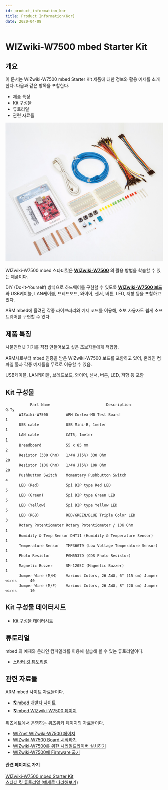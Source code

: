 ```yaml
---
id: product_information_kor
title: Product Information(Kor)
date: 2020-04-08
---
```


# WIZwiki-W7500 mbed Starter Kit

## 개요

이 문서는 WIZwiki-W7500 mbed Starter Kit 제품에 대한 정보와 활용 예제를 소개한다. 다음과 같은 항목을
포함한다.

  - 제품 특징
  - Kit 구성물
  - 튜토리얼
  - 관련 자료들

![mbed Starter Kit all parts](/img/products/wizwiki_mbed_kit/kit_kr/mbed_starter_kit_all.jpg)

WIZwiki-W7500 mbed 스타터킷은
**[WIZwiki-W7500](../WIZwiki-W7500/overview)** 의 활용 방법을 학습할 수 있는
제품이다.

DIY (Do-It-Yourself) 방식으로 하드웨어를 구현할 수 있도록 **[WIZwiki-W7500 보드](../WIZwiki-W7500/overview)** 와 USB케이블, LAN케이블, 브레드보드, 와이어,
센서, 버튼, LED, 저항 등을 포함하고 있다.

ARM mbed에 올려진 각종 라이브러리와 예제 코드를 이용해, 초보 사용자도 쉽게 소프트웨어를 구현할 수 있다.

## 제품 특징

사물인터넷 기기를 직접 만들어보고 싶은 초보자들에게 적합함.

ARM사로부터 mbed 인증을 받은 WIZwiki-W7500 보드를 포함하고 있어, 온라인 컴파일 툴과 각종 예제들을 무료로
이용할 수 있음.

USB케이블, LAN케이블, 브레드보드, 와이어, 센서, 버튼, LED, 저항 등 포함

## Kit 구성물
``` 
           Part Name                         Description                       Q.Ty
      WIZwiki-W7500        ARM Cortex-M0 Test Board                              1
      USB cable            USB Mini-B, 1meter                                    1
      LAN cable            CAT5, 1meter                                          1
      Breadboard           55 x 85 mm                                            2
      Resistor (330 Ohm)   1/4W J(5%) 330 Ohm                                   20
      Resistor (10K Ohm)   1/4W J(5%) 10K Ohm                                   20
      Pushbutton Switch    Momentary Pushbutton Switch                           4
      LED (Red)            5pi DIP type Red LED                                  5
      LED (Green)          5pi DIP type Green LED                                5
      LED (Yellow)         5pi DIP type Yellow LED                               5
      LED (RGB)            RED/GREEN/BLUE Triple Color LED                       3
      Rotary Potentiometer Rotary Potentiometer / 10K Ohm                        1
      Humidity & Temp Sensor DHT11 (Humidity & Temperature Sensor)               1
      Temperature Sensor   TMP36GT9 (Low Voltage Temperature Sensor)             1
      Photo Resistor       PGM5537D (CDS Photo Resistor)                         1
      Magnetic Buzzer      SM-1205C (Magnetic Buzzer)                            1
      Jumper Wire (M/M)    Various Colors, 26 AWG, 6" (15 cm) Jumper wires      40
      Jumper Wire (M/F)    Various Colors, 26 AWG, 8" (20 cm) Jumper wires      10
```

## Kit 구성물 데이터시트


  * [Kit 구성물 데이터시트](kit_parts_datasheet_kor)                


## 튜토리얼

mbed 의 예제와 온라인 컴파일러를 이용해 실습해 볼 수 있는 튜토리얼이다.

  * [스타터 킷 튜토리얼](/)
  
## 관련 자료들

ARM mbed 사이트 자료들이다.

  - 🌎[mbed 개발자 사이트](https://developer.mbed.org)
  - 🌎[mbed WIZwiki-W7500 페이지](https://developer.mbed.org/platforms/WIZwiki-W7500/)

위즈네트에서 운영하는 위즈위키 페이지의 자료들이다.

  - [WIZnet WIZwiki-W7500 페이지](../WIZwiki-W7500/overview)
  - [WIZwiki-W7500 Board 시작하기](../WIZwiki-W7500/how_to_start_wizwiki_w7500_board)
  - [WIZwiki-W7500를 위한 시리얼드라이버 설치하기](../WIZwiki-W7500/how_to_install_wizwiki_7500_serial_driver)
  - [WIZwiki-W7500에 Firmware 굽기](../WIZwiki-W7500/how_to_write_firmware_into_wizwiki_w7500)


#### 관련 페이지로 가기

[WIZwiki-W7500 mbed Starter Kit](wizwiki_w7500_mbed_starter_kit)  
[스타터 킷 튜토리얼 (예제로 따라해보기)](tutorial_kor)

